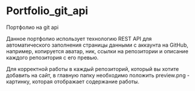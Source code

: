 # Portfolio_git_api
Портфолио на git api

Данное портфолио использует технологию REST API для автоматического заполнения страницы данными с аккаунта на GitHub, например,
копируется аватар, ник, ссылки на репозитории и описание каждого репозитория с его превью.

Для корректной работы в каждый репозиторий, который вы хотите добавить на сайт, в главную папку необходимо положить preview.png - картинку,
которая отображает содержание работы.

